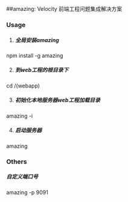 ##amazing: Velocity 前端工程问题集成解决方案


### Usage

1. ##### 全局安装amazing
npm install -g amazing

2. ##### 到web工程的根目录下
cd /(webapp)

3. ##### 初始化本地服务器web工程加载目录
amazing -i

4. ##### 启动服务器
amazing

### Others

##### 自定义端口号 
amazing -p 9091

